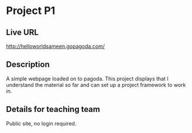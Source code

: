 # Project P1


## Live URL
<http://helloworldsameen.gopagoda.com/>


## Description
A simple webpage loaded on to pagoda. This project displays that I understand the material so far and can set up a project framework to work in. 

## Details for teaching team
Public site, no login required.
